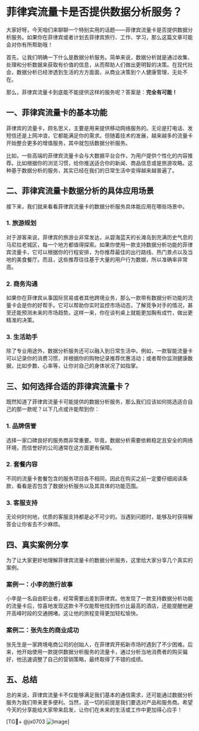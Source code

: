 # 菲律宾流量卡是否提供数据分析服务？

大家好呀，今天咱们来聊聊一个特别实用的话题——菲律宾流量卡是否提供数据分析服务。如果你在菲律宾或者计划去菲律宾旅行、工作、学习，那么这篇文章可能会对你有所帮助哦！

首先，让我们明确一下什么是数据分析服务。简单来说，数据分析就是通过收集、处理和分析数据来获取有价值的信息，从而帮助人们做出更明智的决策。在现代社会，数据分析已经渗透到生活的方方面面，从商业决策到个人健康管理，无处不在。

那么，菲律宾流量卡到底能不能提供这样的服务呢？答案是：**完全有可能！**

## 一、菲律宾流量卡的基本功能

菲律宾的流量卡，顾名思义，主要是用来提供移动网络服务的。无论是打电话、发短信还是上网冲浪，它都能满足你的需求。但随着技术的发展，越来越多的流量卡开始整合更多的增值服务，其中就包括数据分析服务。

比如，一些高端的菲律宾流量卡会与大数据平台合作，为用户提供个性化的内容推荐。比如根据你的浏览习惯，给你推送适合你的新闻、商品信息或是旅游攻略。这种基于数据分析的服务，其实已经在我们的日常生活中变得越来越普遍了。

## 二、菲律宾流量卡数据分析的具体应用场景

接下来，我们就来看看菲律宾流量卡的数据分析服务具体能应用在哪些场景中。

### 1. **旅游规划**
对于游客来说，菲律宾的旅游业非常发达，从碧海蓝天的长滩岛到充满历史气息的马尼拉老城区，每一个地方都值得探索。如果你使用一款支持数据分析功能的菲律宾流量卡，它可以根据你的行程安排，为你推荐最佳的出行路线、热门景点以及当地的美食餐厅。而且，这些推荐往往基于大量的用户行为数据，所以准确率非常高。

### 2. **商务沟通**
如果你在菲律宾从事国际贸易或者其他跨境业务，那么一款带有数据分析功能的流量卡会是你的好帮手。它可以帮助你实时监控市场动态，了解竞争对手的情况，甚至还能预测未来的市场趋势。这样一来，你在谈判桌上就能更加胸有成竹，做出更精准的决策。

### 3. **生活助手**
除了专业用途外，数据分析服务还可以融入到日常生活中。例如，一款智能流量卡可以记录你的消费习惯，并根据你的购物记录推荐优惠活动；或者帮你监测健康数据，比如步数、心率等，让你对自己的身体状况了如指掌。

## 三、如何选择合适的菲律宾流量卡？

既然知道了菲律宾流量卡可能提供的数据分析服务，那么我们应该如何挑选适合自己的那一款呢？以下几点或许能帮到你：

### 1. **品牌信誉**
选择一家口碑良好的服务商非常重要。毕竟，数据分析需要依赖稳定且安全的网络环境，而信誉好的公司通常在这方面更有保障。

### 2. **套餐内容**
不同的流量卡套餐包含的服务项目各不相同，因此在购买之前一定要仔细阅读条款，看看是否包含了数据分析服务以及其具体的功能范围。

### 3. **客服支持**
无论何时何地，优质的客服支持都是必不可少的。当遇到问题时，能够及时获得解答会让你省去不少麻烦。

## 四、真实案例分享

为了让大家更好地理解菲律宾流量卡的数据分析服务，这里给大家分享几个真实的案例。

### 案例一：小李的旅行故事
小李是一名自由职业者，经常需要出差到菲律宾。他发现了一款支持数据分析功能的流量卡后，惊喜地发现这款卡不仅能帮他找到性价比最高的酒店，还能提醒他避开高峰时段的交通拥堵。这让他的旅程变得更加轻松愉快。

### 案例二：张先生的商业成功
张先生是一家跨境电商公司的创始人，在菲律宾开拓新市场时遇到了不少困难。后来，他开始使用一款提供数据分析服务的流量卡，通过分析当地消费者的购买偏好，他迅速调整了自己的营销策略，最终取得了不错的成绩。

## 五、总结

总的来说，菲律宾流量卡不仅能够满足我们基本的通信需求，还可能通过数据分析服务为我们带来更多便利。当然，这一切的前提是我们要选对产品和服务商。希望今天的分享能给大家带来启发，让你们在未来的生活或工作中更加得心应手！

[TG💪+ @jx0703 ![Image](https://github.com/user-attachments/assets/dbca1d08-cadb-493c-b0ec-ad6f7a83f270)]